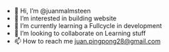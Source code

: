- 👋 Hi, I’m @juanmalmsteen
- 👀 I’m interested in building website 
- 🌱 I’m currently learning a Fullcycle in development
- 💞️ I’m looking to collaborate on Learning stuff
- 📫 How to reach me juan.pingpong28@gmail.com

<!---
juanmalmsteen/juanmalmsteen is a ✨ special ✨ repository because its `README.md` (this file) appears on your GitHub profile.
You can click the Preview link to take a look at your changes.
--->
